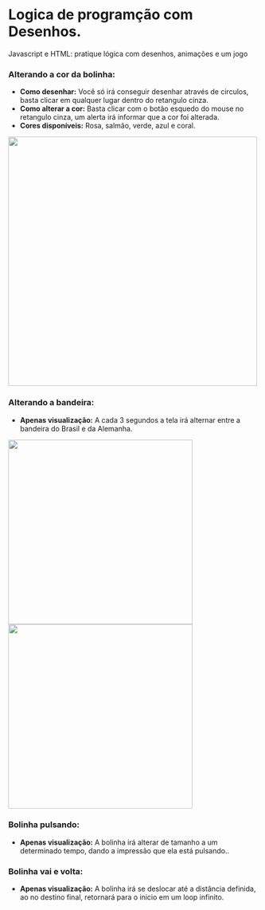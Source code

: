 # Logica de programção com Desenhos.
Javascript e HTML: pratique lógica com desenhos, animações e um jogo

<h3>Alterando a cor da bolinha:</h3>
<ul>
  <li><strong>Como desenhar:</strong> Você só irá conseguir desenhar através de circulos, basta clicar em qualquer lugar dentro do retangulo cinza.</li>
  <li><strong>Como alterar a cor:</strong>  Basta clicar com o botão esquedo do mouse no retangulo cinza, um alerta irá informar que a cor foi alterada.</li>
  <li><strong>Cores disponíveis:</strong>  Rosa, salmão, verde, azul e coral.</li>
</ul>
<img width="500px" src="https://user-images.githubusercontent.com/102433664/207156845-222a199c-3be1-4e92-96f0-d4e136f7ddef.png" />

<h3>Alterando a bandeira:</h3>
<ul>
  <li><strong>Apenas visualização:</strong> A cada 3 segundos a tela irá alternar entre a bandeira do Brasil e da Alemanha.</li>
</ul>
<div display="flex">
  <img width="370px" src="https://user-images.githubusercontent.com/102433664/207157174-418fd22e-69fd-4538-ab98-1c5c02401a44.png" />
  <img width="370px" src="https://user-images.githubusercontent.com/102433664/207157148-f69486f8-17db-43a4-b1ac-daf3623139e3.png" />
</div>

<h3>Bolinha pulsando:</h3>
<ul>
  <li><strong>Apenas visualização:</strong> A bolinha irá alterar de tamanho a um determinado tempo, dando a impressão que ela está pulsando..</li>
</ul>

<h3>Bolinha vai e volta:</h3>
<ul>
  <li><strong>Apenas visualização:</strong> A bolinha irá se deslocar até a distância definida, ao no destino final, retornará para o inicio em um loop infinito.</li>
</ul>


